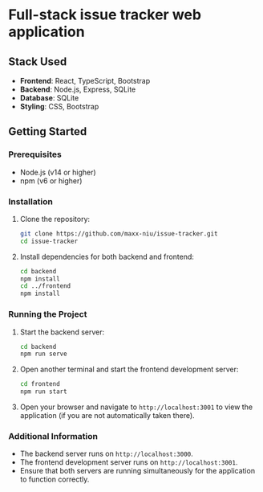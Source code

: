 # Full-stack issue tracker web application

## Stack Used

- **Frontend**: React, TypeScript, Bootstrap
- **Backend**: Node.js, Express, SQLite
- **Database**: SQLite
- **Styling**: CSS, Bootstrap

## Getting Started

### Prerequisites

- Node.js (v14 or higher)
- npm (v6 or higher)

### Installation

1. Clone the repository:

   ```sh
   git clone https://github.com/maxx-niu/issue-tracker.git
   cd issue-tracker
   ```

2. Install dependencies for both backend and frontend:
   ```sh
   cd backend
   npm install
   cd ../frontend
   npm install
   ```

### Running the Project

1. Start the backend server:

   ```sh
   cd backend
   npm run serve
   ```

2. Open another terminal and start the frontend development server:

   ```sh
   cd frontend
   npm run start
   ```

3. Open your browser and navigate to `http://localhost:3001` to view the application (if you are not automatically taken there).

### Additional Information

- The backend server runs on `http://localhost:3000`.
- The frontend development server runs on `http://localhost:3001`.
- Ensure that both servers are running simultaneously for the application to function correctly.
